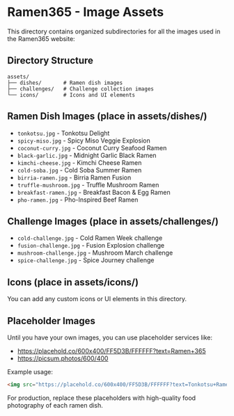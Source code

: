 # Ramen365 - Image Assets

This directory contains organized subdirectories for all the images used in the Ramen365 website:

## Directory Structure

```
assets/
├── dishes/       # Ramen dish images
├── challenges/   # Challenge collection images
└── icons/        # Icons and UI elements
```

## Ramen Dish Images (place in assets/dishes/)

- `tonkotsu.jpg` - Tonkotsu Delight
- `spicy-miso.jpg` - Spicy Miso Veggie Explosion
- `coconut-curry.jpg` - Coconut Curry Seafood Ramen
- `black-garlic.jpg` - Midnight Garlic Black Ramen
- `kimchi-cheese.jpg` - Kimchi Cheese Ramen
- `cold-soba.jpg` - Cold Soba Summer Ramen
- `birria-ramen.jpg` - Birria Ramen Fusion
- `truffle-mushroom.jpg` - Truffle Mushroom Ramen
- `breakfast-ramen.jpg` - Breakfast Bacon & Egg Ramen
- `pho-ramen.jpg` - Pho-Inspired Beef Ramen

## Challenge Images (place in assets/challenges/)

- `cold-challenge.jpg` - Cold Ramen Week challenge
- `fusion-challenge.jpg` - Fusion Explosion challenge
- `mushroom-challenge.jpg` - Mushroom March challenge
- `spice-challenge.jpg` - Spice Journey challenge

## Icons (place in assets/icons/)

You can add any custom icons or UI elements in this directory.

## Placeholder Images
Until you have your own images, you can use placeholder services like:
- https://placehold.co/600x400/FF5D3B/FFFFFF?text=Ramen+365
- https://picsum.photos/600/400

Example usage:
```html
<img src="https://placehold.co/600x400/FF5D3B/FFFFFF?text=Tonkotsu+Ramen" alt="Tonkotsu Ramen">
```

For production, replace these placeholders with high-quality food photography of each ramen dish.